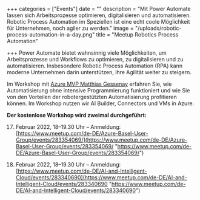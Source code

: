 +++
categories = ["Events"]
date = ""
description = "Mit Power Automate lassen sich Arbeitsprozesse optimieren, digitalisieren und automatisieren. Robotic Process Automation im Speziellen ist eine echt coole Möglichkeit für Unternehmen, noch agiler zu werden."
image = "/uploads/robotic-process-automation-in-a-day.png"
title = "Meetup Robotics Process Automation"

+++
Power Automate bietet wahnsinnig viele Möglichkeiten, um Arbeitsprozesse und Workflows zu optimieren, zu digitalisieren und zu automatisieren. Insbesondere Robotic Process Automation (RPA) kann moderne Unternehmen darin unterstützen, ihre Agilität weiter zu steigern. 

Im Workshop mit [Azure MVP Matthias Gessenay](https://www.linkedin.com/in/matthias-gessenay/?originalSubdomain=ch "Matthias Gessenay on LinkedIn") erfahren Sie, wie Automatisierung ohne intensive Programmierung funktioniert und wie Sie von den Vorteilen der robotergestützten Automatisierung profitieren können. Im Workshop nutzen wir AI Builder, Connectors und VMs in Azure.

**Der kostenlose Workshop wird zweimal durchgeführt:**

17. Februar 2022, 18–19.30 Uhr – Anmeldung: [https://www.meetup.com/de-DE/Azure-Basel-User-Group/events/283354069/](https://www.meetup.com/de-DE/Azure-Basel-User-Group/events/283354069/ "https://www.meetup.com/de-DE/Azure-Basel-User-Group/events/283354069/")


22. Februar 2022, 18–19.30 Uhr – Anmeldung: [https://www.meetup.com/de-DE/AI-and-Intelligent-Cloud/events/283340690](https://www.meetup.com/de-DE/AI-and-Intelligent-Cloud/events/283340690 "https://www.meetup.com/de-DE/AI-and-Intelligent-Cloud/events/283340690")